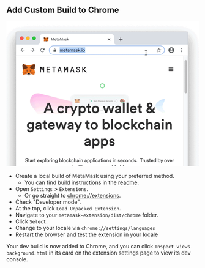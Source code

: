 ## Add Custom Build to Chrome

![Load dev build](./load-dev-build-chrome.gif)

- Create a local build of MetaMask using your preferred method.
  - You can find build instructions in the [readme](https://github.com/MetaMask/metamask-extension#readme).
- Open `Settings` > `Extensions`.
  - Or go straight to [chrome://extensions](chrome://extensions).
- Check "Developer mode".
- At the top, click `Load Unpacked Extension`.
- Navigate to your `metamask-extension/dist/chrome` folder.
- Click `Select`.
- Change to your locale via `chrome://settings/languages`
- Restart the browser and test the extension in your locale

Your dev build is now added to Chrome, and you can click `Inspect views
background.html` in its card on the extension settings page to view its dev console.
